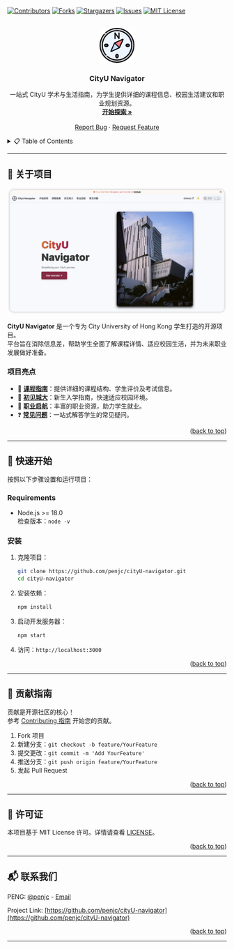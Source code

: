 <a id="readme-top"></a>
<!-- PROJECT SHIELDS -->
[![Contributors][contributors-shield]][contributors-url]
[![Forks][forks-shield]][forks-url]
[![Stargazers][stars-shield]][stars-url]
[![Issues][issues-shield]][issues-url]
[![MIT License][license-shield]][license-url]

<!-- PROJECT LOGO -->
<br />
<div align="center">
  <a href="https://penjc.github.io/cityU-navigator/">
    <img src="images/logo.png" alt="Logo" width="80" height="80">
  </a>

<h3 align="center">CityU Navigator</h3>

  <p align="center">
    一站式 CityU 学术与生活指南，为学生提供详细的课程信息、校园生活建议和职业规划资源。
    <br />
    <a href="https://penjc.github.io/cityU-navigator"><strong>开始探索 »</strong></a>
    <br />
    <br />
    <a href="https://github.com/penjc/cityU-navigator/issues/new?labels=bug&template=bug-report---.md">Report Bug</a>
    &middot;
    <a href="https://github.com/penjc/cityU-navigator/issues/new?labels=enhancement&template=feature-request---.md">Request Feature</a>
  </p>
</div>

<!-- TABLE OF CONTENTS -->
<details>
  <summary>📋 Table of Contents</summary>
  <ol>
    <li>
      <a href="#-关于项目">🧐 关于项目</a>
      <ul>
        <li><a href="#项目亮点">项目亮点</a></li>
      </ul>
    </li>
    <li>
      <a href="#-快速开始">🚀 快速开始</a>
      <ul>
        <li><a href="#requirements">Requirements</a></li>
        <li><a href="#安装">安装</a></li>
      </ul>
    </li>
    <li><a href="#-贡献指南">🤝 贡献指南</a></li>
    <li><a href="#-许可证">📜 许可证</a></li>
    <li><a href="#-联系我们">📬 联系我们</a></li>
  </ol>
</details>


---

## 🧐 关于项目

[![CityU Navigator Screen Shot][product-screenshot]](https://penjc.github.io/cityU-navigator/)

**CityU Navigator** 是一个专为 City University of Hong Kong 学生打造的开源项目。  
平台旨在消除信息差，帮助学生全面了解课程详情、适应校园生活，并为未来职业发展做好准备。

### 项目亮点
- 📘 **[课程指南](https://penjc.github.io/cityU-navigator/docs/courses/intro)**：提供详细的课程结构、学生评价及考试信息。
- 🏫 **[初见城大](https://penjc.github.io/cityU-navigator/docs/welcome/intro)**：新生入学指南，快速适应校园环境。
- 💼 **[职业启航](https://penjc.github.io/cityU-navigator/docs/career/intro)**：丰富的职业资源，助力学生就业。
- ❓ **[常见问题](https://penjc.github.io/cityU-navigator/docs/faq/intro)**：一站式解答学生的常见疑问。

<p align="right">(<a href="#readme-top">back to top</a>)</p>

---

## 🚀 快速开始

按照以下步骤设置和运行项目：

### Requirements

- Node.js >= 18.0  
  检查版本：`node -v`

### 安装

1. 克隆项目：
   ```bash
   git clone https://github.com/penjc/cityU-navigator.git
   cd cityU-navigator
   ```
2. 安装依赖：
   ```bash
   npm install
   ```
3. 启动开发服务器：
   ```bash
   npm start
   ```
4. 访问：`http://localhost:3000`

<p align="right">(<a href="#readme-top">back to top</a>)</p>

---

## 🤝 贡献指南

贡献是开源社区的核心！  
参考 [Contributing 指南](https://penjc.github.io/cityU-navigator/contributing) 开始您的贡献。

1. Fork 项目
2. 新建分支：`git checkout -b feature/YourFeature`
3. 提交更改：`git commit -m 'Add YourFeature'`
4. 推送分支：`git push origin feature/YourFeature`
5. 发起 Pull Request

[//]: # (TODO 贡献)
[//]: # (### 主要贡献者:)

[//]: # ()
[//]: # (<a href="https://github.com/penjc/cityU-navigator/graphs/contributors">)

[//]: # (  <img src="https://contrib.rocks/image?repo=penjc/cityU-navigator" alt="contrib.rocks image" />)

[//]: # (</a>)

<p align="right">(<a href="#readme-top">back to top</a>)</p>

---

## 📜 许可证

本项目基于 MIT License 许可。详情请查看 [LICENSE](https://github.com/penjc/cityU-navigator/blob/main/LICENSE)。

<p align="right">(<a href="#readme-top">back to top</a>)</p>

---

## 📬 联系我们

PENG: [@penjc](https://penjc.github.io/plog/2024/01/01/me/) - [Email](mailto:jcpeng3-c@my.cityu.edu.hk)

Project Link: [https://github.com/penjc/cityU-navigator](https://github.com/penjc/cityU-navigator)

<p align="right">(<a href="#readme-top">back to top</a>)</p>

---

<!-- MARKDOWN LINKS -->
[contributors-shield]: https://img.shields.io/github/contributors/penjc/cityU-navigator.svg?style=for-the-badge
[contributors-url]: https://github.com/penjc/cityU-navigator/graphs/contributors
[forks-shield]: https://img.shields.io/github/forks/penjc/cityU-navigator.svg?style=for-the-badge
[forks-url]: https://github.com/penjc/cityU-navigator/network/members
[stars-shield]: https://img.shields.io/github/stars/penjc/cityU-navigator.svg?style=for-the-badge
[stars-url]: https://github.com/penjc/cityU-navigator/stargazers
[issues-shield]: https://img.shields.io/github/issues/penjc/cityU-navigator.svg?style=for-the-badge
[issues-url]: https://github.com/penjc/cityU-navigator/issues
[license-shield]: https://img.shields.io/github/license/penjc/cityU-navigator.svg?style=for-the-badge
[license-url]: https://github.com/penjc/cityU-navigator/blob/main/LICENSE
[product-screenshot]: images/screenshot.png